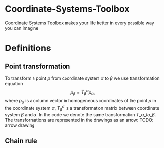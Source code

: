# Coordinate-Systems-Toolbox
Coordinate Systems Toolbox makes your life better in every possible way you can imagine

# Definitions
## Point transformation
To transform a point $p$ from coordinate system $\alpha$ to $\beta$ we use transformation equation 
$$ p_\beta = T^\alpha_\beta p_\alpha,$$
where $p_\alpha$ is a column vector in homogeneous coordinates of the point $p$ in the coordinate system $\alpha$, $T^\alpha_\beta$ is a transformation matrix between coordinate system $\beta$ and $\alpha$. In the code we denote the same transformation $T\_\alpha\_to\_\beta$. The transformations are represented in the drawings as an arrow:
TODO: arrow drawing
## Chain rule
